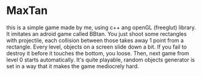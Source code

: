 # MaxTan
this is a simple game made by me, using c++ ang openGL (freeglut) library.
It imitates an adroid game called BBtan. You just shoot some rectangles with projectile, each collision between those takes away 1 point from a rectangle. Every level, objects on a screen slide down a bit. If you fail to destroy it before it touches the bottom, you loose. Then, next game from level 0 starts automatically. It's quite playable, random objects generator is set in a way that it makes the game mediocrely hard.
